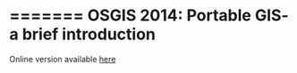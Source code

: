 =======
OSGIS 2014: Portable GIS- a brief introduction
=======

Online version available [here](http://archaeogeek.github.io/osgis-portablegis)




